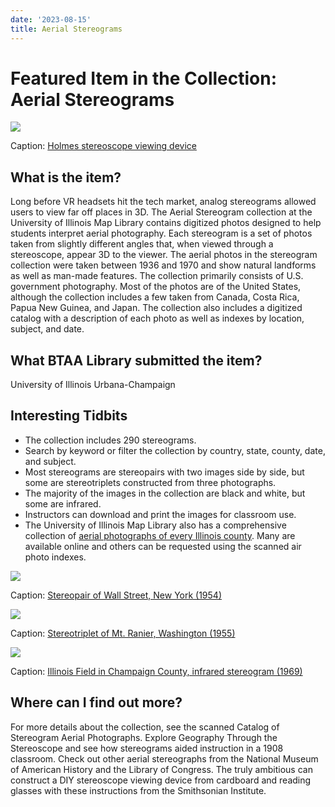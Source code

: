 ```yaml
---
date: '2023-08-15'
title: Aerial Stereograms
---
```


# Featured Item in the Collection: Aerial Stereograms

![](https://blogger.googleusercontent.com/img/a/AVvXsEgFzb0fgsw0cHfW1K_8MULHKa4DDnNR5SfzYMYtHoYvb1KPLNhv9LctM37bgM1Kz27YKrmykOYj6rG5g4NsshTQxvspBtjB5MVyiRZwzNIPfwElpa8ZrAT_7n2G4SzaY4KOdMk7ZKrZGJyi_a9OlgLEDP7jdbzov_hKez6yq4JUrdbpQlrqz8qUoVmgai0W)

Caption: [Holmes stereoscope viewing device](https://commons.wikimedia.org/wiki/File:Holmes_stereoscope.jpg)

## What is the item?

Long before VR headsets hit the tech market, analog stereograms allowed users to view far off places in 3D. The Aerial Stereogram collection at the University of Illinois Map Library contains digitized photos designed to help students interpret aerial photography. Each stereogram is a set of photos taken from slightly different angles that, when viewed through a stereoscope, appear 3D to the viewer. The aerial photos in the stereogram collection were taken between 1936 and 1970 and show natural landforms as well as man-made features. The collection primarily consists of U.S. government photography. Most of the photos are of the United States, although the collection includes a few taken from Canada, Costa Rica, Papua New Guinea, and Japan. The collection also includes a digitized catalog with a description of each photo as well as indexes by location, subject, and date.

 <!-- more -->

## What BTAA Library submitted the item?

University of Illinois Urbana-Champaign



 

## Interesting Tidbits

* The collection includes 290 stereograms.
* Search by keyword or filter the collection by country, state, county, date, and subject.
* Most stereograms are stereopairs with two images side by side, but some are stereotriplets constructed from three photographs.
* The majority of the images in the collection are black and white, but some are infrared.
* Instructors can download and print the images for classroom use.
* The University of Illinois Map Library also has a comprehensive collection of [aerial photographs of every Illinois county](https://www.library.illinois.edu/max/collections/air-photos-new/). Many are available online and others can be requested using the scanned air photo indexes.



![](https://blogger.googleusercontent.com/img/a/AVvXsEiTmndrD73MxfOzAZdjfENMMe9AKF4SB73RbdjTznm-tK_TpScgrV-oRCPcFr_77GYLSqPdfTpsyyqIAbX0mmDREkGJYxPiLXkA9KIf9B6YZq7BCGPIJXMsEMQ9YlOEFkjVOgAfiAELP7NxEhaFU_rAubye1GQM_owztvz2hpkTHjZdRLDA9XA4lAJGrA0n=s320)

Caption: [Stereopair of Wall Street, New York (1954)](https://digital.library.illinois.edu/items/eb8de2e0-8a10-0137-6d99-02d0d7bfd6e4-5)

 
![](https://blogger.googleusercontent.com/img/a/AVvXsEiSWlcjwlIYb569MDjLM1DB5qJ6C1a1xJibhPZx7iMKj8xJ7Tn0VqY3arZd9zP2Tt2JgZj1Ku4DhupEqAWkEnJNrUFFJrmVGSUGLNYiGq5moQ9fcEu15op855BXloyiPCefntUhhzVe9Cm_7Lgj2PdC1utoXeUciUucD8BK9NvbBQu0SUJVPn8ypa_riMCE=s320)


Caption: [Stereotriplet of Mt. Ranier, Washington (1955)](https://digital.library.illinois.edu/items/ec9b7c30-8a10-0137-6d99-02d0d7bfd6e4-3)

 
![](https://blogger.googleusercontent.com/img/a/AVvXsEhvl1Ll9tu57q-gemLpfHLjna13fwDIEO1v4y1D5X-thn8GKvxh0dYTimpLME-XPSXUA3oJ44I9YDufRTPC_Uh4pNbXyp6I-CnUsPqHzRjyG8wyxOx78W2KwlYVUe2ML3dQ5vSINK0JIqqR-2FEk7y_AJ0jy2G4ehDfoVMc56HXYdTQFepo9PBLa-lORe5V=s320)


Caption: [Illinois Field in Champaign County, infrared stereogram (1969)](https://digital.library.illinois.edu/items/ee805cf0-8a10-0137-6d99-02d0d7bfd6e4-d)

 

## Where can I find out more?

For more details about the collection, see the scanned Catalog of Stereogram Aerial Photographs.
Explore Geography Through the Stereoscope and see how stereograms aided instruction in a 1908 classroom.
Check out other aerial stereographs from the National Museum of American History and the Library of Congress.
The truly ambitious can construct a DIY stereoscope viewing device from cardboard and reading glasses with these instructions from the Smithsonian Institute.
 